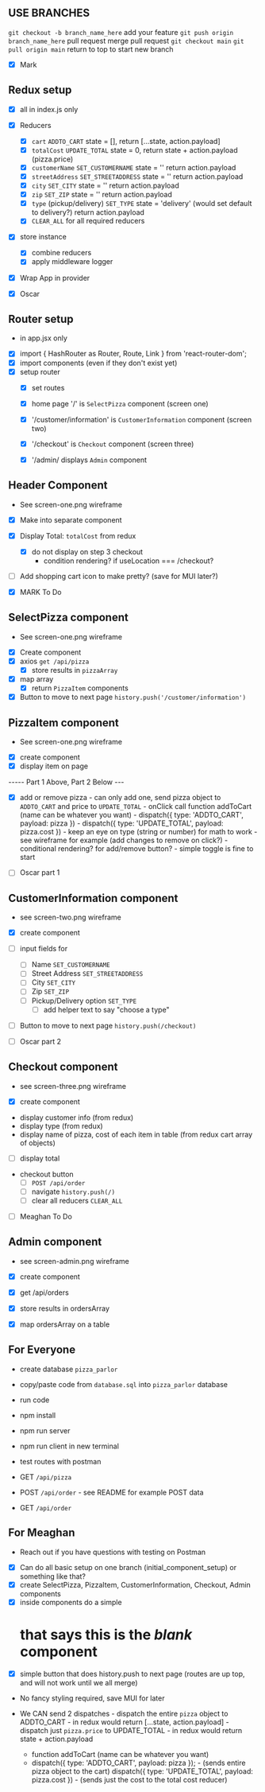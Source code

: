 ## USE BRANCHES

`git checkout -b branch_name_here`
add your feature
`git push origin branch_name_here`
pull request
merge pull request
`git checkout main`
`git pull origin main`
return to top to start new branch

- [X] Mark
## Redux setup
- [X] all in index.js only
- [X] Reducers
    - [X] `cart` `ADDTO_CART` state = [], return [...state, action.payload]
    - [X] `totalCost` `UPDATE_TOTAL` state = 0, return state + action.payload (pizza.price) 
    - [X] `customerName` `SET_CUSTOMERNAME` state = '' return action.payload
    - [X] `streetAddress` `SET_STREETADDRESS` state = '' return action.payload
    - [X] `city` `SET_CITY` state = '' return action.payload
    - [X] `zip` `SET_ZIP` state = '' return action.payload
    - [X] `type` (pickup/delivery) `SET_TYPE` state = 'delivery' (would set default to delivery?) return action.payload
    - [X] `CLEAR_ALL` for all required reducers
- [X] store instance
    - [X] combine reducers
    - [X] apply middleware logger
- [X] Wrap App in provider

- [X] Oscar
## Router setup
 - in app.jsx only
 - [x] import { HashRouter as Router, Route, Link } from 'react-router-dom';
 - [x] import components (even if they don't exist yet)
 - [x] setup router
    - [x] set routes
    - [x] home page '/' is `SelectPizza` component (screen one)
    - [x] '/customer/information' is `CustomerInformation` component (screen two)
    - [x] '/checkout' is `Checkout` component (screen three)
    - [x] '/admin/ displays `Admin` component


## Header Component
- See screen-one.png wireframe
- [X] Make into separate component
- [X] Display Total: `totalCost` from redux
    - [X] do not display on step 3 checkout
        - condition rendering? if useLocation === /checkout?
- [ ] Add shopping cart icon to make pretty? (save for MUI later?)


- [X] MARK To Do
## SelectPizza component
- See screen-one.png wireframe
- [X] Create component
- [X] axios `get /api/pizza`
    - [X] store results in `pizzaArray`
- [X] map array 
    - [X] return `PizzaItem` components
- [X] Button to move to next page `history.push('/customer/information')`

 ## PizzaItem component
 - See screen-one.png wireframe
 - [X] create component   
 - [X] display item on page

 ----- Part 1 Above, Part 2 Below ---

 - [X] add or remove pizza - can only add one, send pizza object to `ADDTO_CART` and price to `UPDATE_TOTAL`
        - onClick call function addToCart (name can be whatever you want)
            - dispatch({ type: 'ADDTO_CART', payload: pizza })
            - dispatch({ type: 'UPDATE_TOTAL', payload: pizza.cost }) 
                - keep an eye on type (string or number) for math to work
        - see wireframe for example (add changes to remove on click?)
        - conditional rendering? for add/remove button? - simple toggle is fine to start



- [ ] Oscar part 1
## CustomerInformation component
- see screen-two.png wireframe
- [X] create component
- [ ] input fields for 
    - [ ] Name `SET_CUSTOMERNAME`
    - [ ] Street Address `SET_STREETADDRESS`
    - [ ] City `SET_CITY`
    - [ ] Zip `SET_ZIP`
    - [ ] Pickup/Delivery option `SET_TYPE`
        - [ ] add helper text to say "choose a type"
- [ ] Button to move to next page `history.push(/checkout)` 

- [ ] Oscar part 2
## Checkout component
- see screen-three.png wireframe
- [X] create component
- display customer info (from redux)
- display type (from redux)
- display name of pizza, cost of each item in table (from redux cart array of objects)
- [ ] display total
- checkout button
    - [ ] `POST /api/order`
    - [ ] navigate `history.push(/)`
    - [ ] clear all reducers `CLEAR_ALL`

- [ ] Meaghan To Do
## Admin component
- see screen-admin.png wireframe
- [X] create component
- [X] get /api/orders
- [X] store results in ordersArray
- [X] map ordersArray on a table


## For Everyone
- create database `pizza_parlor`
- copy/paste code from `database.sql` into `pizza_parlor` database
- run code

- npm install
- npm run server
- npm run client in new terminal

- test routes with postman
- GET `/api/pizza`
- POST `/api/order` - see README for example POST data
- GET `/api/order`

## For Meaghan
- Reach out if you have questions with testing on Postman

- [X] Can do all basic setup on one branch (initial_component_setup) or something like that?
- [X] create SelectPizza, PizzaItem, CustomerInformation, Checkout, Admin components
- [X] inside components do a simple <h1> that says this is the _blank_ component
- [X] simple button that does history.push to next page (routes are up top, and will not work until we all merge)

- No fancy styling required, save MUI for later

- We CAN send 2 dispatches
        - dispatch the entire `pizza` object to ADDTO_CART
            - in redux would return [...state, action.payload]
        - dispatch just `pizza.price` to UPDATE_TOTAL
            - in redux would return state + action.payload
    - function addToCart (name can be whatever you want)
    - dispatch({ type: 'ADDTO_CART', payload: pizza }); - (sends entire pizza object to the cart)
      dispatch({ type: 'UPDATE_TOTAL', payload: pizza.cost }) - (sends just the cost to the total cost reducer)

    